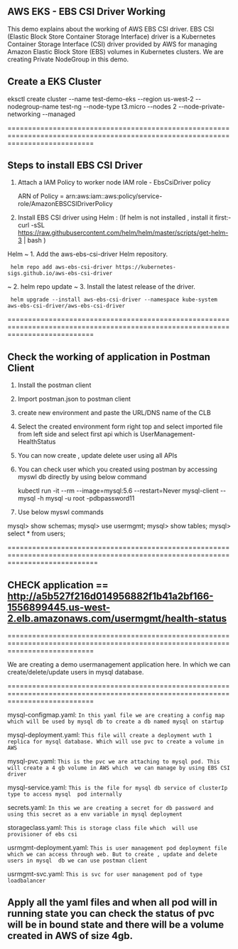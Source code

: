 ## AWS EKS - EBS CSI Driver Working

This demo explains about the working of AWS EBS CSI driver. 
EBS CSI (Elastic Block Store Container Storage Interface) driver is a Kubernetes Container Storage Interface (CSI) driver provided by AWS for managing Amazon Elastic Block Store (EBS) volumes in Kubernetes clusters. We are creating Private NodeGroup in this demo.

## Create a EKS Cluster 

 eksctl create cluster --name test-demo-eks --region us-west-2 --nodegroup-name test-ng --node-type t3.micro --nodes 2 --node-private-networking --managed



=================================================================================================================================
## Steps to install EBS CSI Driver

1. Attach a IAM Policy to worker node IAM role - EbsCsiDriver policy
    
    ARN of Policy =  arn:aws:iam::aws:policy/service-role/AmazonEBSCSIDriverPolicy

2. Install EBS CSI driver using Helm : (If helm is not installed , install it first:- curl -sSL https://raw.githubusercontent.com/helm/helm/master/scripts/get-helm-3 | bash )

Helm
~ 1. Add the aws-ebs-csi-driver Helm repository.

     helm repo add aws-ebs-csi-driver https://kubernetes-sigs.github.io/aws-ebs-csi-driver

~ 2. helm repo update
~ 3. Install the latest release of the driver.

     helm upgrade --install aws-ebs-csi-driver --namespace kube-system aws-ebs-csi-driver/aws-ebs-csi-driver
    
=================================================================================================================================
## Check the working of application in Postman Client 

1. Install the postman client
2. Import postman.json to postman client
3. create new environment and paste the URL/DNS name of the CLB 
4. Select the created environment form right top and select imported file from left side and select first api which is         UserManagement-HealthStatus 
5. You can now create ,  update delete user using all APIs
6. You can check user which you created using postman by accessing myswl db directly by using below command

     kubectl run -it --rm --image=mysql:5.6 --restart=Never mysql-client -- mysql -h mysql -u root -pdbpassword11

7. Use below myswl commands 

 mysql> show schemas;
 mysql> use usermgmt;
 mysql> show tables;
 mysql> select * from users;

==================================================================================================================================
## CHECK application ==  http://a5b527f216d014956882f1b41a2bf166-1556899445.us-west-2.elb.amazonaws.com/usermgmt/health-status
=================================================================================================================================


We are creating a demo usermanagement application here. In which  we can create/delete/update users in mysql database.


=================================================================================================================================

mysql-configmap.yaml: `In this yaml file we are creating a config map which will be used by mysql db to create a db named mysql on startup`

mysql-deployment.yaml: `This file will create a deployment wuth 1 replica for mysql database. Which will use pvc to create a volume in AWS`

mysql-pvc.yaml: `This is the pvc we are attaching to mysql pod. This will create a 4 gb volume in AWS which  we can manage by using EBS CSI driver`

mysql-service.yaml: `This is the file for mysql db service of clusterIp type to access mysql  pod internally`

secrets.yaml: `In this we are creating a secret for db password and using this secret as a env variable in mysql deployment`

storageclass.yaml: `This is storage class file which  will use provisioner of ebs csi`

usrmgmt-deployment.yaml: `This is user management pod deployment file which we can access through web. But to create , update and delete users in mysql  db we can use postman client`

usrmgmt-svc.yaml: `This is svc for user management pod of type loadbalancer`


## Apply all the yaml files and when all pod will in running state you can check the status of pvc will be in bound state and there will be a volume created in AWS of size 4gb.